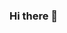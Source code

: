 ### Hi there 👋

<!--
**Blamcho/Blamcho** is a ✨ _special_ ✨ repository because its `README.md` (this file) appears on your GitHub profile.

### GAME DEVELOPER
-->
